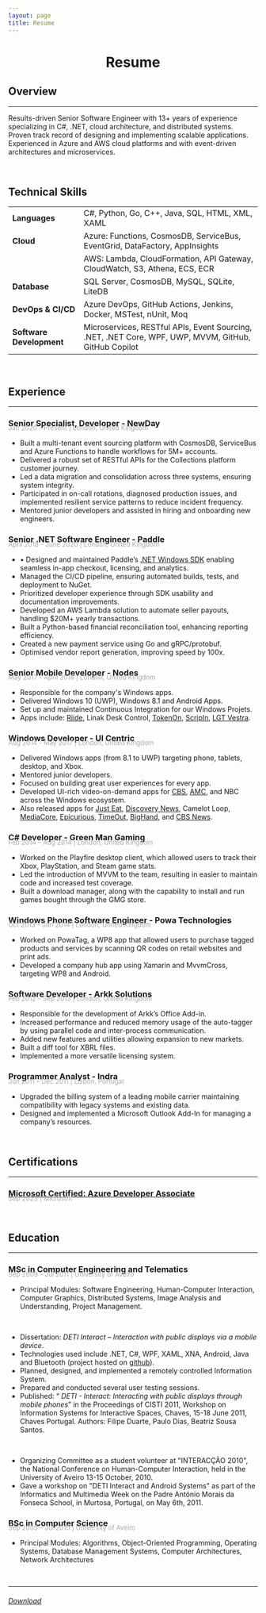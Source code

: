 ```yaml
---
layout: page
title: Resume
---
```


<h1 style="text-align: center">Resume</h1>

## Overview

---

Results-driven Senior Software Engineer with 13+ years of experience specializing in C#, .NET, cloud architecture, and distributed systems. Proven track record of designing and implementing scalable applications. Experienced in Azure and AWS cloud platforms and with event-driven architectures and microservices.

<br />

## Technical Skills

|                       |                                                                                           |
| --------------------- | ----------------------------------------------------------------------------------------- |
| **Languages**        | C#, Python, Go, C++, Java, SQL, HTML, XML, XAML                                                          |
| **Cloud**            | Azure: Functions, CosmosDB, ServiceBus, EventGrid, DataFactory, AppInsights
| | AWS: Lambda, CloudFormation, API Gateway, CloudWatch, S3, Athena, ECS, ECR                 |
| **Database**         | SQL Server, CosmosDB, MySQL, SQLite, LiteDB                                                          |
| **DevOps & CI/CD** | Azure DevOps, GitHub Actions, Jenkins, Docker, MSTest, nUnit, Moq |
| **Software Development** | Microservices, RESTful APIs, Event Sourcing, .NET, .NET Core, WPF, UWP, MVVM, GitHub, GitHub Copilot |

<br />

## Experience

---

### Senior Specialist, Developer - NewDay

<p style="font-size: small; color: #aaaaaa; margin-top: -25px"> Jan 2020 - Present  |  London, United Kingdom</p>

-	Built a multi-tenant event sourcing platform with CosmosDB, ServiceBus and Azure Functions to handle workflows for 5M+ accounts.
-	Delivered a robust set of RESTful APIs for the Collections platform customer journey.
-	Led a data migration and consolidation across three systems, ensuring system integrity.
-	Participated in on-call rotations, diagnosed production issues, and implemented resilient service patterns to reduce incident frequency.
-	Mentored junior developers and assisted in hiring and onboarding new engineers.

### Senior .NET Software Engineer - Paddle

<p style="font-size: small; color: #aaaaaa; margin-top: -25px"> April 2018 - June 2020  |  London, United Kingdom</p>

- •	Designed and maintained Paddle’s [.NET Windows SDK](https://www.nuget.org/packages/Paddle.PaddleSDK/) enabling seamless in-app checkout, licensing, and analytics.
-	Managed the CI/CD pipeline, ensuring automated builds, tests, and deployment to NuGet. 
-	Prioritized developer experience through SDK usability and documentation improvements.
-	Developed an AWS Lambda solution to automate seller payouts, handling $20M+ yearly transactions.
-	Built a Python-based financial reconciliation tool, enhancing reporting efficiency.
-	Created a new payment service using Go and gRPC/protobuf.
-	Optimised vendor report generation, improving speed by 100x.

### Senior Mobile Developer - Nodes

<p style="font-size: small; color: #aaaaaa; margin-top: -25px"> May 2017 - April 2018  |  London, United Kingdom</p>

- Responsible for the company's Windows apps.
- Delivered Windows 10 (UWP), Windows 8.1 and Android Apps.
- Set up and maintained Continuous Integration for our Windows Projets.
- Apps include: [Riide](https://www.microsoft.com/en-us/store/p/riide/9nnfj90bv4tx), Linak Desk Control, [TokenOn](https://play.google.com/store/apps/details?id=com.tokenon.tokenon), [ScripIn](https://play.google.com/store/apps/details?id=com.scripin.scripinevent), [LGT Vestra](https://play.google.com/store/apps/details?id=uk.vestra.wealth).

### Windows Developer - UI Centric

<p style="font-size: small; color: #aaaaaa; margin-top: -25px"> Aug 2014 - May 2017  |  London, United Kingdom</p>

- Delivered Windows apps (from 8.1 to UWP) targeting phone, tablets, desktop, and Xbox.
- Mentored junior developers.
- Focused on building great user experiences for every app.
- Developed UI-rich video-on-demand apps for [CBS](https://www.microsoft.com/en-us/store/p/cbs/9wzdncrfj0wk), [AMC](https://www.microsoft.com/en-us/store/p/amc/9nblggh1r5rn), and NBC across the Windows ecosystem.
- Also released apps for [Just Eat](https://www.microsoft.com/en-gb/store/p/just-eat-takeaway/9wzdncrdkb2l?rtc=1), [Discovery News](https://www.microsoft.com/en-gb/store/p/discovery-news/9wzdncrdrchv?rtc=1), Camelot Loop, [MediaCore](https://blogs.msdn.microsoft.com/ukschools/2014/06/02/mediacore-enhancing-engagement-via-visual-learning-capture-app-feature/), [Epicurious](https://www.microsoft.com/en-gb/store/p/epicurious-recipes-shopping-list/9wzdncrfj2j1), [TimeOut](https://www.microsoft.com/en-us/store/p/time-out-london/9nblggh08l6q), [BigHand](https://www.microsoft.com/en-gb/store/p/bighand-go/9nblggh1z9wx), and [CBS News](https://www.microsoft.com/en-gb/store/p/cbs-news/9wzdncrdg3lf).

### C# Developer - Green Man Gaming

<p style="font-size: small; color: #aaaaaa; margin-top: -25px"> Feb 2014 – Aug 2014  |  London, United Kingdom</p>

- Worked on the Playfire desktop client, which allowed users to track their Xbox, PlayStation, and Steam game stats.
- Led the introduction of MVVM to the team, resulting in easier to maintain code and increased test coverage.
- Built a download manager, along with the capability to install and run games bought through the GMG store.

### Windows Phone Software Engineer - Powa Technologies

<p style="font-size: small; color: #aaaaaa; margin-top: -25px"> Oct 2013 – Jan 2014  |  London, United Kingdom</p>

- Worked on PowaTag, a WP8 app that allowed users to purchase tagged products and services by scanning QR codes on retail websites and print ads.
- Developed a company hub app using Xamarin and MvvmCross, targeting WP8 and Android.

### Software Developer - Arkk Solutions

<p style="font-size: small; color: #aaaaaa; margin-top: -25px"> Feb 2012 – Sep 2013  |  London, United Kingdom</p>

- Responsible for the development of Arkk’s Office Add-in.
- Increased performance and reduced memory usage of the auto-tagger by using parallel code and inter-process communication.
- Added new features and utilities allowing expansion to new markets.
- Built a diff tool for XBRL files.
- Implemented a more versatile licensing system.

### Programmer Analyst - Indra

<p style="font-size: small; color: #aaaaaa; margin-top: -25px"> Jun 2011 – Dec 2011  |  Lisbon, Portugal</p>

- Upgraded the billing system of a leading mobile carrier maintaining compatibility with legacy systems and existing data.
- Designed and implemented a Microsoft Outlook Add-In for managing a company’s resources.

<br />

## Certifications

---


### [Microsoft Certified: Azure Developer Associate](https://learn.microsoft.com/en-us/users/filipeduarte-0546/credentials/24f8101a697104)

<p style="font-size: small; color: #aaaaaa; margin-top: -25px"> Sep 2023  |  Microsoft</p>

<br />

## Education

---

### MSc in Computer Engineering and Telematics

<p style="font-size: small; color: #aaaaaa; margin-top: -25px"> Sep 2009 – Jul 2011  |  University of Aveiro</p>

- Principal Modules: Software Engineering, Human-Computer Interaction, Computer Graphics, Distributed Systems, Image Analysis and Understanding, Project Management.

<br />

- Dissertation: _DETI Interact – Interaction with public displays via a mobile device_.
- Technologies used include .NET, C#, WPF, XAML, XNA, Android, Java and Bluetooth (project hosted on [github](https://github.com/fmmendo/DetiInteract)).
- Planned, designed, and implemented a remotely controlled Information System.
- Prepared and conducted several user testing sessions.
- Published: “ _DETI - Interact: Interacting with public displays through mobile phones_” in the Proceedings of CISTI 2011, Workshop on Information Systems for Interactive Spaces, Chaves, 15-18 June 2011, Chaves Portugal. Authors: Filipe Duarte, Paulo Dias, Beatriz Sousa Santos.

<br />

- Organizing Committee as a student volunteer at "INTERACÇÃO 2010", the National Conference on Human-Computer Interaction, held in the University of Aveiro 13-15 October, 2010.
- Gave a workshop on "DETI Interact and Android Systems" as part of the Informatics and Multimedia Week on the Padre António Morais da Fonseca School, in Murtosa, Portugal, on May 6th, 2011.

### BSc in Computer Science

<p style="font-size: small; color: #aaaaaa; margin-top: -25px"> Sep 2005 – Jul 2010  |  University of Aveiro</p>

- Principal Modules: Algorithms, Object-Oriented Programming, Operating Systems, Database Management Systems, Computer Architectures, Network Architectures

<br />

---

###### [Download](https://1drv.ms/b/c/2e8818e6fe6e7677/EfwmwNfvMC1Ekv_xrRADuuMBpjYFki4ui_1J3W54NNWdrA?e=Xe6FxI)


